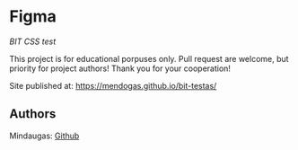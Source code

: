 # Figma

_BIT CSS test_

This project is for educational porpuses only. Pull request are welcome, but priority for project authors! Thank you for your cooperation!

Site published at: https://mendogas.github.io/bit-testas/

## Authors

Mindaugas: [Github](https://github.com/mendogas)
